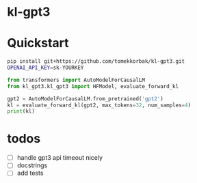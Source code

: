 # kl-gpt3

# Quickstart

```bash
pip install git+https://github.com/tomekkorbak/kl-gpt3.git
OPENAI_API_KEY=sk-YOURKEY
```

```python
from transformers import AutoModelForCausalLM
from kl_gpt3.kl_gpt3 import HFModel, evaluate_forward_kl

gpt2 = AutoModelForCausalLM.from_pretrained('gpt2')
kl = evaluate_forward_kl(gpt2, max_tokens=32, num_samples=4)
print(kl)
```

# todos
- [ ] handle gpt3 api timeout nicely
- [ ] docstrings
- [ ] add tests
